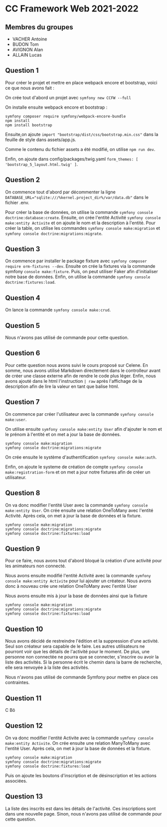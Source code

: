 # CC Framework Web 2021-2022

## Membres du groupes 
- VACHER Antoine
- BUDON Tom
- AVIGNON Alan
- ALLAIN Lucas


## Question 1

Pour créer le projet et mettre en place webpack encore et bootstrap, voici ce que nous avons fait :

On crée tout d'abord un projet avec `symfony new CCFW --full`

On installe ensuite webpack encore et bootstrap : 
```
symfony composer require symfony/webpack-encore-bundle
npm install
npm install bootstrap
```
Ensuite,on ajoute `import "bootstrap/dist/css/bootstrap.min.css"` dans la feuille de style dans assets/app.js.

Comme le contenu du fichier assets a été modifié, on utilise `npm run dev`.

Enfin, on ajoute dans config/packages/twig.yaml `form_themes: [ 'bootstrap_5_layout.html.twig' ]`.


## Question 2

On commence tout d'abord par décommenter la ligne `DATABASE_URL="sqlite:///%kernel.project_dir%/var/data.db"` dans le fichier .env.

Pour créer la base de données, on utilise la commande `symfony console doctrine:database:create`.
Ensuite, on crée l'entité Activité `symfony console make:entity Activite` et on ajoute le nom et la description à l'entité.
Pour créer la table, on utilise les commandes `symfony console make:migration` et `symfony console doctrine:migrations:migrate`.


## Question 3

On commence par installer le package fixture avec `symfony composer require orm-fixtures --dev`.
Ensuite on crée la fixtures via la commande symfony `console make:fixture`.
Puis, on peut utiliser Faker afin d'initialiser notre base de données.
Enfin, on utilise la commande `symfony console doctrine:fixtures:load`.


## Question 4

On lance la commande `symfony console make:crud`.

## Question 5

Nous n'avons pas utilisé de commande pour cette question.

## Question 6

Pour cette question nous avons suivi le cours proposé sur Celene.
En somme, nous avons utilisé Markdown directement dans le controlleur avant de créer une classe externe
afin de rendre le code plus léger. 
Enfin, nous avons ajouté dans le html l'instruction ` | raw ` après l'affichage de la description afin
de lire la valeur en tant que balise html.

## Question 7

On commence par créer l'utilisateur avec la commande `symfony console make:user`.

On utilise ensuite `symfony console make:entity User` afin d'ajouter le nom et le prénom à l'entité et on met a jour la base de données.

```
symfony console make:migration
symfony console doctrine:migrations:migrate
```

On crée ensuite le système d'authentification `symfony console make:auth`.

Enfin, on ajoute le systeme de création de compte `symfony console make:registration-form` et on met a jour notre fixtures afin de créer un utilisateur.

## Question 8

On va donc modifier l'entité User avec la commande `symfony console make:entity User`.
On crée ensuite une relation OneToMany avec l'entité Activité.
Après cela, on met à jour la base de données et la fixture.
```
symfony console make:migration
symfony console doctrine:migrations:migrate
symfony console doctrine:fixtures:load
```

## Question 9 

Pour ce faire, nous avons tout d'abord bloqué la création d'une activité pour les animateurs non connecté.

Nous avons ensuite modifié l'entité Activité avec la commande `symfony console make:entity Activite` pour lui ajouter un créateur.
Nous avons donc à nouveau crée une relation OneToMany avec l'entité User

Nous avons ensuite mis à jour la base de données ainsi que la fixture
```
symfony console make:migration
symfony console doctrine:migrations:migrate
symfony console doctrine:fixtures:load
```

## Question 10 

Nous avons décidé de restreindre l'édition et la suppression d'une activité. Seul son créateur sera capable de le faire.
Les autres utilisateurs ne pourront voir que les détails de l'activité pour le moment.
De plus, une personne non connectée ne pourra que se connecter, s'inscrire ou avoir la liste des activités.
Si la personne écrit le chemin dans la barre de recherche, elle sera renvoyée à la liste des activités.

Nous n'avons pas utilisé de commande Symfony pour mettre en place ces contraintes.

## Question 11

C Bô

## Question 12

On va donc modifier l'entité Activite avec la commande `symfony console make:entity Activite`.
On crée ensuite une relation ManyToMany avec l'entité User.
Après cela, on met à jour la base de données et la fixture.
```
symfony console make:migration
symfony console doctrine:migrations:migrate
symfony console doctrine:fixtures:load
```

Puis on ajoute les boutons d'inscription et de désinscription et les actions associées.

## Question 13

La liste des inscrits est dans les détails de l'activité. Ces inscriptions sont dans une nouvelle page.
Sinon, nous n'avons pas utilisé de commande pour cette question.






































